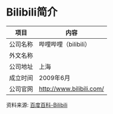 # Bilibili简介

|项目|内容|
|-----|-----|
|公司名称|哔哩哔哩（bilibili）|
|外文名称||
|公司地址|上海|
|成立时间|2009年6月|
|公司官网|http://www.bilibili.com/|

资料来源: 
[百度百科-Bilibili](https://baike.baidu.com/item/bilibili)